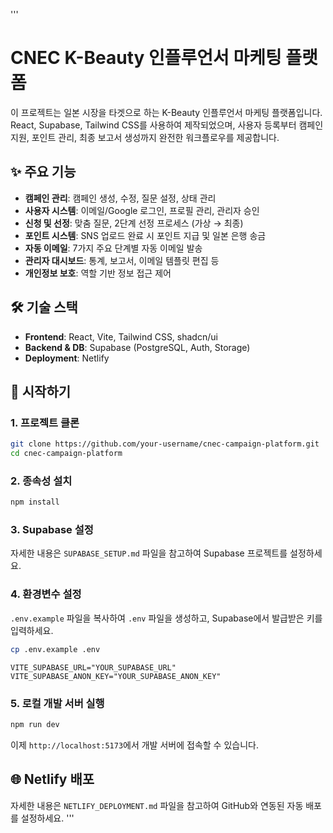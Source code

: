 '''
# CNEC K-Beauty 인플루언서 마케팅 플랫폼

이 프로젝트는 일본 시장을 타겟으로 하는 K-Beauty 인플루언서 마케팅 플랫폼입니다. React, Supabase, Tailwind CSS를 사용하여 제작되었으며, 사용자 등록부터 캠페인 지원, 포인트 관리, 최종 보고서 생성까지 완전한 워크플로우를 제공합니다.

## ✨ 주요 기능

- **캠페인 관리**: 캠페인 생성, 수정, 질문 설정, 상태 관리
- **사용자 시스템**: 이메일/Google 로그인, 프로필 관리, 관리자 승인
- **신청 및 선정**: 맞춤 질문, 2단계 선정 프로세스 (가상 → 최종)
- **포인트 시스템**: SNS 업로드 완료 시 포인트 지급 및 일본 은행 송금
- **자동 이메일**: 7가지 주요 단계별 자동 이메일 발송
- **관리자 대시보드**: 통계, 보고서, 이메일 템플릿 편집 등
- **개인정보 보호**: 역할 기반 정보 접근 제어

## 🛠️ 기술 스택

- **Frontend**: React, Vite, Tailwind CSS, shadcn/ui
- **Backend & DB**: Supabase (PostgreSQL, Auth, Storage)
- **Deployment**: Netlify

## 🚀 시작하기

### 1. 프로젝트 클론

```bash
git clone https://github.com/your-username/cnec-campaign-platform.git
cd cnec-campaign-platform
```

### 2. 종속성 설치

```bash
npm install
```

### 3. Supabase 설정

자세한 내용은 `SUPABASE_SETUP.md` 파일을 참고하여 Supabase 프로젝트를 설정하세요.

### 4. 환경변수 설정

`.env.example` 파일을 복사하여 `.env` 파일을 생성하고, Supabase에서 발급받은 키를 입력하세요.

```bash
cp .env.example .env
```

```.env
VITE_SUPABASE_URL="YOUR_SUPABASE_URL"
VITE_SUPABASE_ANON_KEY="YOUR_SUPABASE_ANON_KEY"
```

### 5. 로컬 개발 서버 실행

```bash
npm run dev
```

이제 `http://localhost:5173`에서 개발 서버에 접속할 수 있습니다.

## 🌐 Netlify 배포

자세한 내용은 `NETLIFY_DEPLOYMENT.md` 파일을 참고하여 GitHub와 연동된 자동 배포를 설정하세요.
'''
